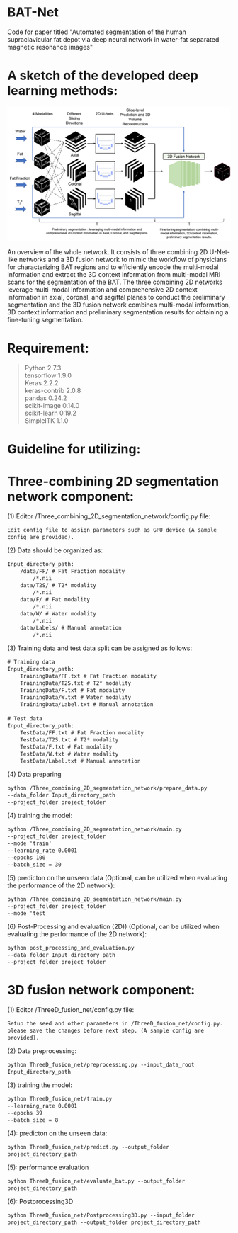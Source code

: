 # BAT-Net
Code for paper titled "Automated segmentation of the human supraclavicular fat depot via deep neural network in water-fat separated magnetic resonance images" 

# A sketch of the developed deep learning methods:

![Figure 1](./figure/Figrue_1_WholePipeline.jpg)

An overview of the whole network. It consists of three combining 2D U-Net-like networks and a 3D fusion network to mimic the workflow of physicians for characterizing BAT regions and to efficiently encode the multi-modal information and extract the 3D context information from multi-modal MRI scans for the segmentation of the BAT. The three combining 2D networks leverage multi-modal information and comprehensive 2D context information in axial, coronal, and sagittal planes to conduct the preliminary segmentation and the 3D fusion network combines multi-modal information, 3D context information and preliminary segmentation results for obtaining a fine-tuning segmentation.

# Requirement:
  > Python 2.7.3  
  > tensorflow 1.9.0  
  > Keras 2.2.2  
  > keras-contrib 2.0.8  
  > pandas 0.24.2  
  > scikit-image 0.14.0  
  > scikit-learn 0.19.2  
  > SimpleITK 1.1.0  


# Guideline for utilizing:

# Three-combining 2D segmentation network component:

(1) Editor /Three_combining_2D_segmentation_network/config.py file:

    Edit config file to assign parameters such as GPU device (A sample config are provided).

(2) Data should be organized as:
    
    Input_directory_path:    
        /data/FF/ # Fat Fraction modality
            /*.nii    
        data/T2S/ # T2* modality
            /*.nii       
        data/F/ # Fat modality
            /*.nii   
        data/W/ # Water modality
            /*.nii   
        data/Labels/ # Manual annotation
            /*.nii   
    
(3) Training data and test data split can be assigned as follows:
    
    # Training data
    Input_directory_path:    
        TrainingData/FF.txt # Fat Fraction modality  
        TrainingData/T2S.txt # T2* modality
        TrainingData/F.txt # Fat modality  
        TrainingData/W.txt # Water modality 
        TrainingData/Label.txt # Manual annotation

    # Test data
    Input_directory_path:    
        TestData/FF.txt # Fat Fraction modality
        TestData/T2S.txt # T2* modality 
        TestData/F.txt # Fat modality
        TestData/W.txt # Water modality
        TestData/Label.txt # Manual annotation

(4) Data preparing    

    python /Three_combining_2D_segmentation_network/prepare_data.py 
    --data_folder Input_directory_path 
    --project_folder project_folder

(4) training the model:
    
    python /Three_combining_2D_segmentation_network/main.py 
    --project_folder project_folder 
    --mode 'train' 
    --learning_rate 0.0001 
    --epochs 100 
    --batch_size = 30

(5) predicton on the unseen data (Optional, can be utilized when evaluating the performance of the 2D network):
    
    python /Three_combining_2D_segmentation_network/main.py 
    --project_folder project_folder 
    --mode 'test' 

(6) Post-Processing and evaluation (2D)) (Optional, can be utilized when evaluating the performance of the 2D network):

    python post_processing_and_evaluation.py
    --data_folder Input_directory_path 
    --project_folder project_folder


# 3D fusion network component:

(1) Editor /ThreeD_fusion_net/config.py file:

    Setup the seed and other parameters in /ThreeD_fusion_net/config.py. please save the changes before next step. (A sample config are provided).

(2) Data preprocessing:  
    
    python ThreeD_fusion_net/preprocessing.py --input_data_root Input_directory_path

(3) training the model: 
    
    python ThreeD_fusion_net/train.py
    --learning_rate 0.0001 
    --epochs 39 
    --batch_size = 8

(4): predicton on the unseen data:
    
    python ThreeD_fusion_net/predict.py --output_folder project_directory_path

(5): performance evaluation
    
    python ThreeD_fusion_net/evaluate_bat.py --output_folder project_directory_path

(6): Postprocessing3D

    python ThreeD_fusion_net/Postprocessing3D.py --input_folder project_directory_path --output_folder project_directory_path